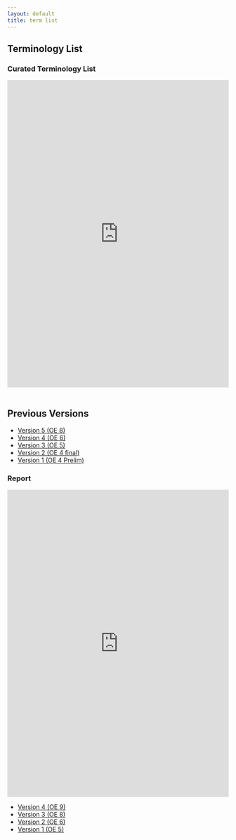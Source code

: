 ```yaml
---
layout: default
title: term list
---
```


## Terminology List

### Curated Terminology List

<iframe src="https://docs.google.com/spreadsheets/d/e/2PACX-1vQ-7pb_e7GLU1fmKCjKscl9ZQ0a9PdgHti4wUUEDVGNMfwWDOGUImUR4KIKlJ-FFw/pubhtml?widget=true&amp;headers=false" style="width: 100%;height: 700px;border: none;"></iframe>

<br />
<br />

## Previous Versions

<!--- [Version 6 (OE 10)](https://docs.google.com/spreadsheets/d/e/2PACX-1vQ-7pb_e7GLU1fmKCjKscl9ZQ0a9PdgHti4wUUEDVGNMfwWDOGUImUR4KIKlJ-FFw/pubhtml)-->
- [Version 5 (OE 8)](https://docs.google.com/spreadsheets/d/e/2PACX-1vT5v-2pI7QlArfLg8KzZR3nHr2DFwaRc_ZOHFJW8HANoOBipwvxkSnMxuV1HupybA/pubhtml)
- [Version 4 (OE 6)](https://docs.google.com/spreadsheets/d/e/2PACX-1vQH-u9aaqHCftIYVhVGPw8EzVH6dP_5ju-pRFy5EJKt8WVYJGtg7M3_zJc6XQoSbw/pubhtml)
- [Version 3 (OE 5)](https://docs.google.com/spreadsheets/d/e/2PACX-1vT09i2YarLS6WhF7Q84qC4y9JvgkJVaErCttZg7XRDMMw9OT4IJjZ8T-7wdQHiHHQ/pubhtml)
- [Version 2 (OE 4 final)](https://docs.google.com/spreadsheets/d/e/2PACX-1vQpG5FyC-Tyt8HQp4p1DCEeIrXXetM0pRVwekXrtvqvKrFhTVynrqZmcXTSgTzA_w/pubhtml)
- [Version 1 (OE 4 Prelim)](https://docs.google.com/spreadsheets/d/e/2PACX-1vQUyscYsNcqeF_b3Ix9Kq11K9sJJV5BcCLxlFiIktJj7_BroP1epvg-EA_4Pf3Flg/pubhtml)

### Report

<iframe src="https://docs.google.com/document/d/e/2PACX-1vQQEdAt7m88jMisFz4bgh18cGVt_Un2iwWqZCV8nyyXiBe_aHRJ7ShD23d_foQuWX19rf32hxTKHHqu/pub?embedded=true" style="width: 100%;height: 700px;border: none;"></iframe>

<!--- [Version 5 (OE 10)](https://docs.google.com/document/d/e/2PACX-1vQQEdAt7m88jMisFz4bgh18cGVt_Un2iwWqZCV8nyyXiBe_aHRJ7ShD23d_foQuWX19rf32hxTKHHqu/pub)-->
- [Version 4 (OE 9)](https://docs.google.com/document/d/e/2PACX-1vTdt_HGtmKHTtKqTWT-pwwdqbivHPVSJesu4CZIydT5z1W4E9u9IpnmrNf797XZh0PDU3weIJ5k6ZuP/pub)
- [Version 3 (OE 8)](https://docs.google.com/document/d/e/2PACX-1vTGH4eLAyhkfY10Hfl9GBAg2RVm4Dp7pe8aSa-DS2TMqqbSo4xSMmPpj8N7U33zMDFdwhGKGUdPlByu/pub)
- [Version 2 (OE 6)](https://docs.google.com/document/d/e/2PACX-1vTIAKuV1YLQmZvcbOQ0oB33mMbUunLbigqycvRc0KvRCwzZTwUFMoX70Zz3M8nhAQ/pub)
- [Version 1 (OE 5)](https://docs.google.com/document/d/e/2PACX-1vSdfhX0lFzkwsKjuLih5pR_PijirV6ZIdOFDjW0yjNPbUc_9fQDQdb4qPrDK-_b2w/pub)
